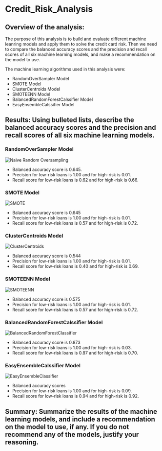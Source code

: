# Credit_Risk_Analysis

## Overview of the analysis: 

The purpose of this analysis is to build and evaluate different machine leanring models and apply them to solve the credit card risk. Then we need to compare the balanced accuracy scores and the precision and recall scores of all six machine learning models, and make a recommendation on the model to use.  

The machine learning algorithms used in this analysis were:

* RandomOverSampler Model
* SMOTE Model
* ClusterCentroids Model
* SMOTEENN Model
* BalancedRandomForestCalssifier Model
* EasyEnsembleCalssifier Model


## Results: Using bulleted lists, describe the balanced accuracy scores and the precision and recall scores of all six machine learning models. 

### RandomOverSampler Model

![Naive Random Oversampling](https://user-images.githubusercontent.com/102264298/181600609-259c0e8b-758c-4472-9ee5-7f927ff81212.png)

* Balanced accuracy score is 0.645.
* Precision for low-risk loans is 1.00 and for high-risk is 0.01.
* Recall score for low-risk loans is 0.62 and for high-risk is 0.66.

### SMOTE Model

![SMOTE](https://user-images.githubusercontent.com/102264298/181600633-b46aabfc-45a2-4d22-8fa6-2c5df916f999.png)

* Balanced accuracy score is 0.645
* Precision for low-risk loans is 1.00 and for high-risk is 0.01. 
* Recall score for low-risk loans is 0.57 and for high-risk is 0.72.

### ClusterCentroids Model

![ClusterCentroids](https://user-images.githubusercontent.com/102264298/181600652-9139f760-199c-4ecc-b5a1-a6b6bc41da87.png)

* Balanced accuracy score is 0.544
* Precision for low-risk loans is 1.00 and for high-risk is 0.01. 
* Recall score for low-risk loans is 0.40 and for high-risk is 0.69.

### SMOTEENN Model

![SMOTEENN](https://user-images.githubusercontent.com/102264298/181600677-331074ec-f03d-4d01-830d-8ad170f94158.png)

* Balanced accuracy score is 0.575
* Precision for low-risk loans is 1.00 and for high-risk is 0.01. 
* Recall score for low-risk loans is 0.57 and for high-risk is 0.72.

### BalancedRandomForestCalssifier Model

![BalancedRandomForestClassifier](https://user-images.githubusercontent.com/102264298/181600690-4bff78f3-02aa-41f3-ab94-b69923b25ca3.png)

* Balanced accuracy score is 0.873
* Precision for low-risk loans is 1.00 and for high-risk is 0.03. 
* Recall score for low-risk loans is 0.87 and for high-risk is 0.70.

### EasyEnsembleCalssifier Model

![EasyEnsembleClassifier](https://user-images.githubusercontent.com/102264298/181600699-106fe918-b559-4963-bf66-1ea37b58a2b0.png)

* Balanced accuracy scores 
* Precision for low-risk loans is 1.00 and for high-risk is 0.09. 
* Recall score for low-risk loans is 0.94 and for high-risk is 0.92.


## Summary: Summarize the results of the machine learning models, and include a recommendation on the model to use, if any. If you do not recommend any of the models, justify your reasoning.
